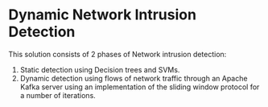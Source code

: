 # Dynamic Network Intrusion Detection
This solution consists of 2 phases of Network intrusion detection:
1) Static detection using Decision trees and SVMs.
2) Dynamic detection using flows of network traffic through an Apache Kafka server using an implementation of the sliding window protocol for a number of iterations.

